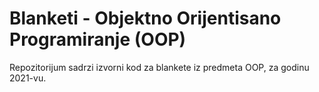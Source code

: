 # Blanketi - Objektno Orijentisano Programiranje (OOP)

Repozitorijum sadrzi izvorni kod za blankete iz predmeta OOP, za godinu 2021-vu.

